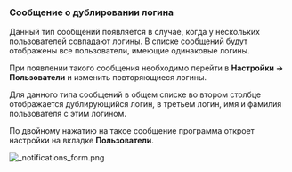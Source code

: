 ﻿
### Сообщение о дублировании логина

Данный тип сообщений появляется в случае, когда у нескольких пользователей совпадают логины. В списке сообщений будут отображены все пользователи, имеющие одинаковые логины. 

При появлении такого сообщения необходимо перейти в **Настройки -> Пользователи** и изменить повторяющиеся логины. 

Для данного типа сообщений в общем списке во втором столбце отображается дублирующийся логин, в третьем логин, имя и фамилия пользователя с этим логином.

По двойному нажатию на такое сообщение программа откроет настройки на вкладке **Пользователи**. 

![_notifications_form.png](./images/_notifications_form.png "")

